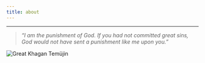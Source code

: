 ```yaml
---
title: about
---
```

***

> *“I am the punishment of God. If you had not committed great sins, God would not have sent a punishment like me upon you.”*

![Great Khagan Temüjin](/images/temujin.png)
